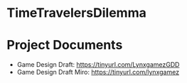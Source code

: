 # TimeTravelersDilemma

# Project Documents
- Game Design Draft:
  https://tinyurl.com/LynxgamezGDD
- Game Design Draft Miro:
  https://tinyurl.com/lynxgamez
